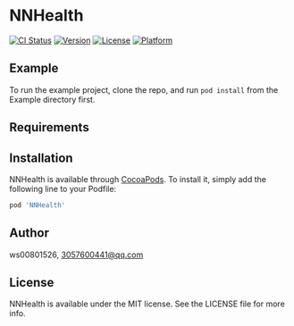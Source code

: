 # NNHealth

[![CI Status](http://img.shields.io/travis/ws00801526/NNHealth.svg?style=flat)](https://travis-ci.org/ws00801526/NNHealth)
[![Version](https://img.shields.io/cocoapods/v/NNHealth.svg?style=flat)](http://cocoapods.org/pods/NNHealth)
[![License](https://img.shields.io/cocoapods/l/NNHealth.svg?style=flat)](http://cocoapods.org/pods/NNHealth)
[![Platform](https://img.shields.io/cocoapods/p/NNHealth.svg?style=flat)](http://cocoapods.org/pods/NNHealth)

## Example

To run the example project, clone the repo, and run `pod install` from the Example directory first.

## Requirements

## Installation

NNHealth is available through [CocoaPods](http://cocoapods.org). To install
it, simply add the following line to your Podfile:

```ruby
pod 'NNHealth'
```

## Author

ws00801526, 3057600441@qq.com

## License

NNHealth is available under the MIT license. See the LICENSE file for more info.
